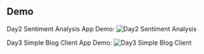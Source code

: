 ## Demo

Day2 Sentiment Analysis App Demo:
![Day2 Sentiment Analysis](https://github.com/chocoluffy/ReactNativeEveryday/blob/master/images/Jun-24-2016%2014-49-54.gif)

Day3 Simple Blog Client App Demo:
![Day3 Simple Blog Client](https://github.com/chocoluffy/ReactNativeEveryday/blob/master/images/react-native-simpleNavigator.gif)
